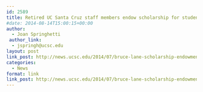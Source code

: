 ```yaml
---
id: 2589
title: Retired UC Santa Cruz staff members endow scholarship for student veterans
#date: 2014-08-14T15:00:15+00:00
author:
  - Joan Springhetti
 author_link:
  - jspringh@ucsc.edu
layout: post
link_post: http://news.ucsc.edu/2014/07/bruce-lane-scholarship-endowment-success.html
categories:
  - News
format: link
link_post: http://news.ucsc.edu/2014/07/bruce-lane-scholarship-endowment-success.html
---
```

